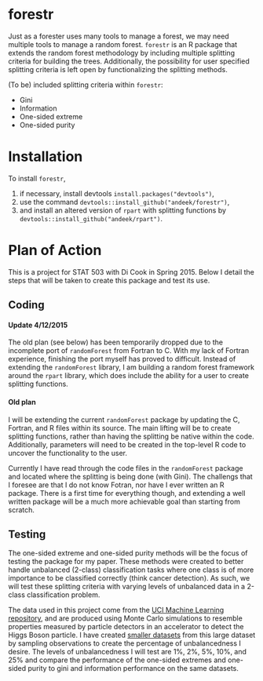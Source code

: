 # forestr

Just as a forester uses many tools to manage a forest, we may need multiple tools to manage a random forest. `forestr` is an R package that extends the random forest methodology by including multiple splitting criteria for building the trees. Additionally, the possibility for user specified splitting criteria is left open by functionalizing the splitting methods.

(To be) included splitting criteria within `forestr`:
- Gini
- Information
- One-sided extreme
- One-sided purity

# Installation

To install `forestr`, 

1. if necessary, install devtools `install.packages("devtools")`,
1. use the command `devtools::install_github("andeek/forestr")`,
2. and install an altered version of `rpart` with splitting functions by `devtools::install_github("andeek/rpart")`.

# Plan of Action

This is a project for STAT 503 with Di Cook in Spring 2015. Below I detail the steps that will be taken to create this package and test its use.

## Coding

#### Update 4/12/2015

The old plan (see below) has been temporarily dropped due to the incomplete port of `randomForest` from Fortran to C. With my lack of Fortran experience, finishing the port myself has proved to difficult. Instead of extending the `randomForest` library, I am building a random forest framework around the `rpart` library, which does include the ability for a user to create splitting functions.

#### Old plan

I will be extending the current `randomForest` package by updating the C, Fortran, and R files within its source. The main lifting will be to create splitting functions, rather than having the splitting be native within the code. Additionally, parameters will need to be created in the top-level R code to uncover the functionality to the user.

Currently I have read through the code files in the `randomForest` package and located where the splitting is being done (with Gini). The challengs that I foresee are that I do not know Fotran, nor have I ever written an R package. There is a first time for everything though, and extending a well written package will be a much more achievable goal than starting from scratch.

## Testing

The one-sided extreme and one-sided purity methods will be the focus of testing the package for my paper. These methods were created to better handle unbalanced (2-class) classification tasks where one class is of more importance to be classified correctly (think cancer detection). As such, we will test these splitting criteria with varying levels of unbalanced data in a 2-class classification problem. 

The data used in this project come from the [UCI Machine Learning repository](http://archive.ics.uci.edu/ml/), and are produced using Monte Carlo simulations to resemble properties measured by particle detectors in an accelerator to detect the Higgs Boson particle. I have created [smaller datasets](https://github.com/andeek/forestr/tree/master/data) from this large dataset by sampling observations to create the percentage of unbalancedness I desire. The levels of unbalancedness I will test are 1%, 2%, 5%, 10%, and 25% and compare the performance of the one-sided extremes and one-sided purity to gini and information performance on the same datasets.
